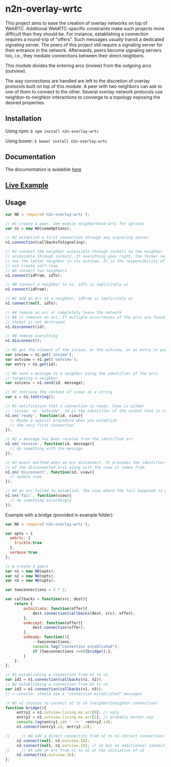 # n2n-overlay-wrtc

This project aims to ease the creation of overlay networks on top of
WebRTC. Additional WebRTC-specific constraints make such projects more difficult
than they should be. For instance, establishing a connection requires a
round-trip of "offers". Such messages usually transit a dedicated signaling
server. The peers of this project still require a signaling server for their
entrance in the network. Afterwards, peers become signaling servers too, i.e.,
they mediate connections between their direct neighbors.

This module divides the entering arcs (inview) from the outgoing arcs (outview).

The way connections are handled are left to the discretion of overlay protocols
built on top of this module. A peer with two neighbors can ask to one of them to
connect to the other. Several overlay network protocols use neighbor-to-neighbor
interactions to converge to a topology exposing the desired properties.

## Installation

Using npm: ```$ npm install n2n-overlay-wrtc```

Using bower: ```$ bower install n2n-overlay-wrtc```

## Documentation

The documentation is avalaible [here](https://ran3d.github.io/n2n-overlay-wrtc/)

## [Live Example](https://ran3d.github.io/n2n-overlay-wrtc/example/browser.html)


## Usage

```js
var NO = require('n2n-overlay-wrtc');

// #1 create a peer. See module neighborhood-wrtc for options
var n1 = new NO(someOptions);

// #2 establish a first connection through any signaling server
n1.connection(callbacksToSignaling);

// #3 connect the neighbor accessible through socket1 to the neighbor
// accessible through socket2. If everything goes right, the former neighbor
// has the latter neighbor in its outview. It is the responsibility of n1 to
// not create self-loop
// #A connect two neighbors
n1.connect(idFrom, idTo);

// #B connect a neighbor to us, idTo is implicitely us
n1.connect(idFrom);

// #C add an arc to a neigbhor, idFrom is implicitely us
n1.connect(null, idTo);

// #4 remove an arc or completely leave the network
// #A it removes an arc. If multiple occurrences of the arcs are found, the
// socket is not destroyed.
n1.disconnect(id);

// #B remove everything
n1.disconnect();

// #5 get the element of the inview, or the outview, or an entry in particular
var inview = n1.get('inview');
var outview = n1.get('outview');
var entry = n1.get(id);

// #6 send a message to a neighbor using the identifier of the arcs
// targeting a neighbor.
var success = n1.send(id, message);

// #7 retrieve the content of views as a string
var s = n1.toString();
```

```js
// #1 notification that a connection is ready. View is either
// 'inview' or 'outview'. Id is the identifier of the socket that is ready.
n1.on('ready', function(id, view){
  // Maybe a special procedure when you establish
  // the very first connection.
});

// #2 a message has been receive from the identified arc
n1.on('receive', function(id, message){
  // do something with the message
});

// #3 event emitted when an arc disconnect. It provides the identifier
// of the disconnected arcs along with the view it comes from.
n1.on('disconnect', function(id, view){
  // update view
});

// #4 an arc failed to establish. The view where the fail happened is provided.
n1.on('fail', function(view){
  // do something accordingly
});
```


Example with a bridge (provided in example folder):
```js
var NO = require('n2n-overlay-wrtc');

var opts = {
  webrtc: {
    trickle:true
  },
  verbose:true
};

// # create 3 peers
var n1 = new NO(opts);
var n2 = new NO(opts);
var n3 = new NO(opts);

var twoconnections = 2 * 2;

var callbacks = function(src, dest){
    return {
        onInitiate: function(offer){
            dest.connection(callbacks(dest, src), offer);
        },
        onAccept: function(offer){
            dest.connection(offer);
        },
        onReady: function(){
            --twoconnections;
            console.log("Connection established");
            if (twoconnections <=0){bridge();};
        }
    };
};

// #1 establishing a connection from n1 to n2
var id1 = n1.connection(callbacks(n1, n2));
// #2 establishing a connection from n1 to n3
var id2 = n1.connection(callbacks(n1, n3));
// > console: should see 4 "connection established" messages

// #3 n1 chooses to connect n2 to n3 (neighbor2neighbor connection)
function bridge(){
     entry1 = n1.outview.living.ms.arr[0]; // ugly
     entry2 = n1.outview.living.ms.arr[1]; // probably better way
     console.log(entry1.id+ ' -> ' +entry2.id);
     n1.connect(entry1.id, entry2.id);

//     // #4 add a direct connection from n2 to n1 (direct connection)
     n2.connect(null, n1.outview.ID);
     n2.connect(null, n1.outview.ID); // x2 but no additionnal connection
//     // #5 add an arc from n1 to n2 at the initiative of n2
     n2.connect(n1.outview.ID);
};
```
